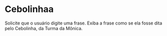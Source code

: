# Cebolinhaa
Solicite que o usuário digite uma frase. Exiba a frase como se ela fosse dita pelo Cebolinha, da Turma da Mônica.
